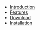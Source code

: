 * [Introduction](#features "/manuals/nesty/introduction/introduction")
* [Features](#features "/manuals/nesty/introduction/features")
* [Download](#download "/manuals/nesty/introduction/download")
* [Installation](#installation "/manuals/nesty/introduction/installation")
